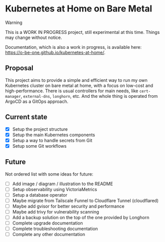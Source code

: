 # Kubernetes at Home on Bare Metal

> [!WARNING]  
> This is a WORK IN PROGRESS project, still experimental at this time.
> Things may change without notice.

Documentation, which is also a work in progress, is available here: https://o-be-one.github.io/kubernetes-at-home/.

## Proposal

This project aims to provide a simple and efficient way to run my own Kubernetes cluster on bare metal at home, with a focus on low-cost and high-performance.
There is usual controllers for main needs, like `cert-manager`, `external-dns`, `longhorn`, etc.
And the whole thing is operated from ArgoCD as a GitOps approach.

## Current state

- [x] Setup the project structure
- [x] Setup the main Kubernetes components
- [x] Setup a way to handle secrets from Git
- [x] Setup some Git workflows

## Future

Not ordered list with some ideas for future:

- [ ] Add image / diagram / illustration to the README
- [ ] Setup observability using VictoriaMetrics
- [ ] Setup a database operator
- [ ] Maybe migrate from Tailscale Funnel to Cloudflare Tunnel (cloudflared)
- [ ] Maybe add gvisor for better security and performance
- [ ] Maybe add trivy for vulnerability scanning
- [ ] Add a backup solution on the top of the one provided by Longhorn
- [ ] Complete upgrade documentation
- [ ] Complete troubleshooting documentation
- [ ] Complete any other documentation